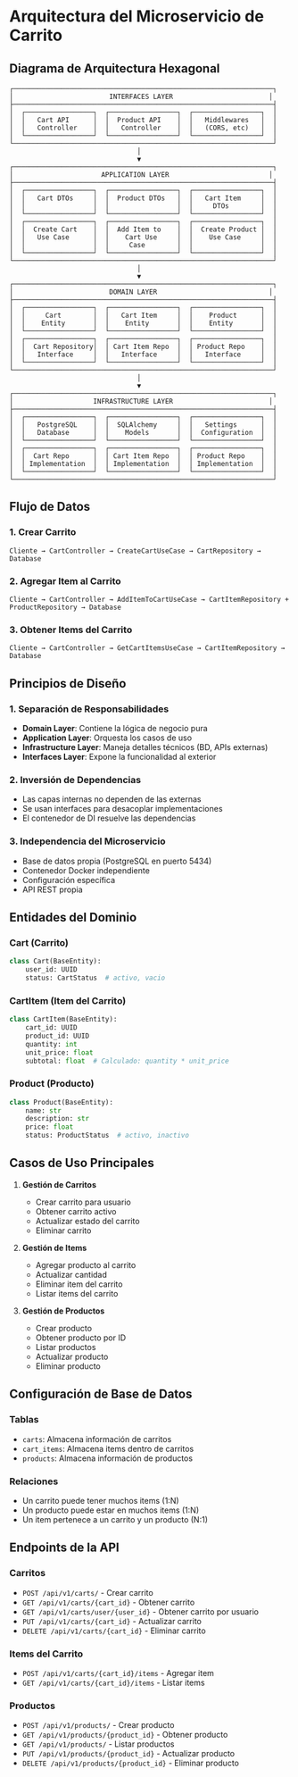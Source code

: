 # Arquitectura del Microservicio de Carrito

## Diagrama de Arquitectura Hexagonal

```
┌─────────────────────────────────────────────────────────────────┐
│                        INTERFACES LAYER                        │
├─────────────────────────────────────────────────────────────────┤
│  ┌─────────────────┐  ┌─────────────────┐  ┌─────────────────┐  │
│  │   Cart API      │  │  Product API    │  │   Middlewares   │  │
│  │   Controller    │  │   Controller    │  │   (CORS, etc)   │  │
│  └─────────────────┘  └─────────────────┘  └─────────────────┘  │
└─────────────────────────────────────────────────────────────────┘
                                │
                                ▼
┌─────────────────────────────────────────────────────────────────┐
│                      APPLICATION LAYER                         │
├─────────────────────────────────────────────────────────────────┤
│  ┌─────────────────┐  ┌─────────────────┐  ┌─────────────────┐  │
│  │   Cart DTOs     │  │  Product DTOs   │  │   Cart Item     │  │
│  │                 │  │                 │  │     DTOs        │  │
│  └─────────────────┘  └─────────────────┘  └─────────────────┘  │
│  ┌─────────────────┐  ┌─────────────────┐  ┌─────────────────┐  │
│  │  Create Cart    │  │  Add Item to    │  │  Create Product │  │
│  │   Use Case      │  │    Cart Use     │  │    Use Case     │  │
│  │                 │  │     Case        │  │                 │  │
│  └─────────────────┘  └─────────────────┘  └─────────────────┘  │
└─────────────────────────────────────────────────────────────────┘
                                │
                                ▼
┌─────────────────────────────────────────────────────────────────┐
│                        DOMAIN LAYER                            │
├─────────────────────────────────────────────────────────────────┤
│  ┌─────────────────┐  ┌─────────────────┐  ┌─────────────────┐  │
│  │     Cart        │  │   Cart Item     │  │    Product      │  │
│  │    Entity       │  │    Entity       │  │    Entity       │  │
│  └─────────────────┘  └─────────────────┘  └─────────────────┘  │
│  ┌─────────────────┐  ┌─────────────────┐  ┌─────────────────┐  │
│  │  Cart Repository│  │ Cart Item Repo  │  │ Product Repo    │  │
│  │   Interface     │  │   Interface     │  │   Interface     │  │
│  └─────────────────┘  └─────────────────┘  └─────────────────┘  │
└─────────────────────────────────────────────────────────────────┘
                                │
                                ▼
┌─────────────────────────────────────────────────────────────────┐
│                    INFRASTRUCTURE LAYER                        │
├─────────────────────────────────────────────────────────────────┤
│  ┌─────────────────┐  ┌─────────────────┐  ┌─────────────────┐  │
│  │   PostgreSQL    │  │  SQLAlchemy     │  │   Settings      │  │
│  │   Database      │  │    Models       │  │  Configuration  │  │
│  └─────────────────┘  └─────────────────┘  └─────────────────┘  │
│  ┌─────────────────┐  ┌─────────────────┐  ┌─────────────────┐  │
│  │  Cart Repo      │  │ Cart Item Repo  │  │ Product Repo    │  │
│  │ Implementation  │  │ Implementation  │  │ Implementation  │  │
│  └─────────────────┘  └─────────────────┘  └─────────────────┘  │
└─────────────────────────────────────────────────────────────────┘
```

## Flujo de Datos

### 1. Crear Carrito
```
Cliente → CartController → CreateCartUseCase → CartRepository → Database
```

### 2. Agregar Item al Carrito
```
Cliente → CartController → AddItemToCartUseCase → CartItemRepository + ProductRepository → Database
```

### 3. Obtener Items del Carrito
```
Cliente → CartController → GetCartItemsUseCase → CartItemRepository → Database
```

## Principios de Diseño

### 1. Separación de Responsabilidades
- **Domain Layer**: Contiene la lógica de negocio pura
- **Application Layer**: Orquesta los casos de uso
- **Infrastructure Layer**: Maneja detalles técnicos (BD, APIs externas)
- **Interfaces Layer**: Expone la funcionalidad al exterior

### 2. Inversión de Dependencias
- Las capas internas no dependen de las externas
- Se usan interfaces para desacoplar implementaciones
- El contenedor de DI resuelve las dependencias

### 3. Independencia del Microservicio
- Base de datos propia (PostgreSQL en puerto 5434)
- Contenedor Docker independiente
- Configuración específica
- API REST propia

## Entidades del Dominio

### Cart (Carrito)
```python
class Cart(BaseEntity):
    user_id: UUID
    status: CartStatus  # activo, vacio
```

### CartItem (Item del Carrito)
```python
class CartItem(BaseEntity):
    cart_id: UUID
    product_id: UUID
    quantity: int
    unit_price: float
    subtotal: float  # Calculado: quantity * unit_price
```

### Product (Producto)
```python
class Product(BaseEntity):
    name: str
    description: str
    price: float
    status: ProductStatus  # activo, inactivo
```

## Casos de Uso Principales

1. **Gestión de Carritos**
   - Crear carrito para usuario
   - Obtener carrito activo
   - Actualizar estado del carrito
   - Eliminar carrito

2. **Gestión de Items**
   - Agregar producto al carrito
   - Actualizar cantidad
   - Eliminar item del carrito
   - Listar items del carrito

3. **Gestión de Productos**
   - Crear producto
   - Obtener producto por ID
   - Listar productos
   - Actualizar producto
   - Eliminar producto

## Configuración de Base de Datos

### Tablas
- `carts`: Almacena información de carritos
- `cart_items`: Almacena items dentro de carritos
- `products`: Almacena información de productos

### Relaciones
- Un carrito puede tener muchos items (1:N)
- Un producto puede estar en muchos items (1:N)
- Un item pertenece a un carrito y un producto (N:1)

## Endpoints de la API

### Carritos
- `POST /api/v1/carts/` - Crear carrito
- `GET /api/v1/carts/{cart_id}` - Obtener carrito
- `GET /api/v1/carts/user/{user_id}` - Obtener carrito por usuario
- `PUT /api/v1/carts/{cart_id}` - Actualizar carrito
- `DELETE /api/v1/carts/{cart_id}` - Eliminar carrito

### Items del Carrito
- `POST /api/v1/carts/{cart_id}/items` - Agregar item
- `GET /api/v1/carts/{cart_id}/items` - Listar items

### Productos
- `POST /api/v1/products/` - Crear producto
- `GET /api/v1/products/{product_id}` - Obtener producto
- `GET /api/v1/products/` - Listar productos
- `PUT /api/v1/products/{product_id}` - Actualizar producto
- `DELETE /api/v1/products/{product_id}` - Eliminar producto
